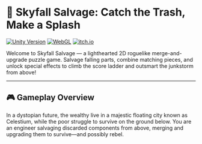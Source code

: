 # 🌌 Skyfall Salvage: Catch the Trash, Make a Splash

[![Unity Version](https://img.shields.io/badge/Unity-2022.3.42f1-blue?logo=unity)](https://unity.com/releases/editor/whats-new/2022.3.42)
[![WebGL](https://img.shields.io/badge/WebGL-Only-orange?logo=googlechrome&logoColor=white)](https://get.webgl.org/)
[![itch.io](https://img.shields.io/badge/itch.io-Play%20Now!-FA5C5C?logo=itchdotio&logoColor=white)](https://justin-hshz.itch.io/skyfall-salvage)

Welcome to Skyfall Salvage — a lighthearted 2D roguelike merge-and-upgrade puzzle game. Salvage falling parts, combine matching pieces, and unlock special effects to climb the score ladder and outsmart the junkstorm from above!

---

## 🎮 Gameplay Overview

In a dystopian future, the wealthy live in a majestic floating city known as Celestium, while the poor struggle to survive on the ground below. You are an engineer salvaging discarded components from above, merging and upgrading them to survive—and possibly rebel.
